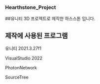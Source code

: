### Hearthstone_Project


##유니티 3D 프로젝트로 제작한 하스스톤 입니다.

## 제작에 사용된 프로그램
유니티 2021.3.27f1


VisualStudio 2022


PhotonNetwork


SourceTree





